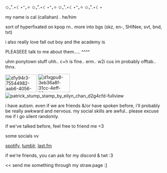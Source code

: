 ✩₊˚.⋆☾⋆⁺₊✧ ✩₊˚.⋆☾⋆⁺₊✧ ✩₊˚.⋆☾⋆⁺₊✧ ✩₊˚.⋆☾⋆

my name is cal (callahan) . he/him

sort of hyperfixated on kpop rn.. more into bgs \(skz, en-, SHINee, svt, bnd, txt) 

i also really love fall out boy and the academy is

PLEASEEE talk to me about them..... ^^^^ 

uhm ponytown stuff uhh.. c+h is fine.. erm.. w2i cus im probably offtab.. thnx.

<img width="99" height="56" alt="d1y94r3-75544982-aab6-4056-ba6b-552633f5d1c6" src="https://github.com/user-attachments/assets/ca1d9966-7aab-4835-8f32-67f2f8a66eae" /> <img width="101" height="58" alt="d1xgpu8-3eb36a8f-31cc-4eff-93ae-baccc5dea67d" src="https://github.com/user-attachments/assets/030ce2dd-280d-4d33-9ac1-8df6e893f955" /> ![patrick_stump_stamp_by_eilyn_chan_d2g4cfd-fullview](https://github.com/user-attachments/assets/6f5994c0-e7cd-448c-a765-8d73df9fb087)




i have autism. even if we are friends &/or have spoken before, i'll probably be really awkward and nervous. my social skills are awful.. please excuse me if i go silent randomly.

if we've talked before, feel free to friend me <3



some socials vv

[spotify,](https://open.spotify.com/user/c09lv7773kwarps1bxnmlncyz?si=4a5e22513bca467c) [tumblr,](https://www.tumblr.com/blog/ghostlyconfusion) [last.fm](https://www.last.fm/user/loserrk1dd) 

if we're friends, you can ask for my discord & twt :3

<< send me something through my straw.page :]









